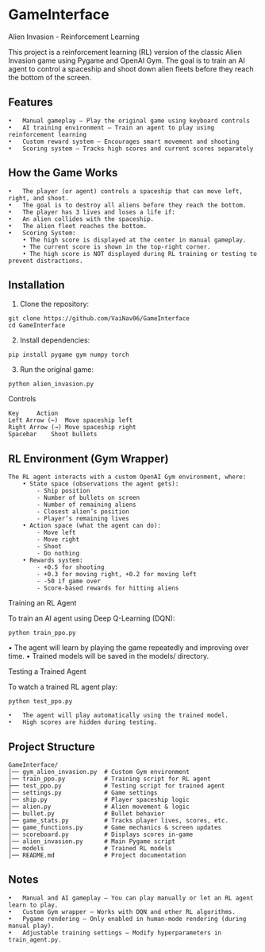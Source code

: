 # GameInterface

Alien Invasion - Reinforcement Learning

This project is a reinforcement learning (RL) version of the classic Alien Invasion game using Pygame and OpenAI Gym. The goal is to train an AI agent to control a spaceship and shoot down alien fleets before they reach the bottom of the screen.

## Features
	•	Manual gameplay – Play the original game using keyboard controls
	•	AI training environment – Train an agent to play using reinforcement learning
	•	Custom reward system – Encourages smart movement and shooting
	•	Scoring system – Tracks high scores and current scores separately

## How the Game Works
	•	The player (or agent) controls a spaceship that can move left, right, and shoot.
	•	The goal is to destroy all aliens before they reach the bottom.
	•	The player has 3 lives and loses a life if:
	•	An alien collides with the spaceship.
	•	The alien fleet reaches the bottom.
 	•	Scoring System:
		• The high score is displayed at the center in manual gameplay.
		• The current score is shown in the top-right corner.
		• The high score is NOT displayed during RL training or testing to prevent distractions.

## Installation
  1.	Clone the repository:

    git clone https://github.com/VaiNav06/GameInterface
    cd GameInterface


  2.	Install dependencies:

    pip install pygame gym numpy torch


  3.	Run the original game:

    python alien_invasion.py



Controls

	Key		Action
	Left Arrow (←)	Move spaceship left
	Right Arrow (→)	Move spaceship right
	Spacebar	Shoot bullets

## RL Environment (Gym Wrapper)

    The RL agent interacts with a custom OpenAI Gym environment, where:
    	• State space (observations the agent gets):
	    	- Ship position
	    	- Number of bullets on screen
	    	- Number of remaining aliens
	    	- Closest alien’s position
	    	- Player’s remaining lives
    	• Action space (what the agent can do):
	    	- Move left
	    	- Move right
	    	- Shoot
	    	- Do nothing
    	• Rewards system:
	    	- +0.5 for shooting
	    	- +0.3 for moving right, +0.2 for moving left
	    	- -50 if game over
	    	- Score-based rewards for hitting aliens

Training an RL Agent

To train an AI agent using Deep Q-Learning (DQN):

	python train_ppo.py

•	The agent will learn by playing the game repeatedly and improving over time.
•	Trained models will be saved in the models/ directory.

Testing a Trained Agent

To watch a trained RL agent play:

	python test_ppo.py

	•	The agent will play automatically using the trained model.
	•	High scores are hidden during testing.

## Project Structure

	GameInterface/            
	│── gym_alien_invasion.py  # Custom Gym environment                
	│── train_ppo.py           # Training script for RL agent  
	├── test_ppo.py            # Testing script for trained agent                
	│── settings.py            # Game settings  
	│── ship.py                # Player spaceship logic  
	│── alien.py               # Alien movement & logic  
	│── bullet.py              # Bullet behavior  
	│── game_stats.py          # Tracks player lives, scores, etc.  
	│── game_functions.py      # Game mechanics & screen updates  
	│── scoreboard.py          # Displays scores in-game  
	│── alien_invasion.py      # Main Pygame script  
	│── models                 # Trained RL models  
	│── README.md              # Project documentation  

## Notes
	•	Manual and AI gameplay – You can play manually or let an RL agent learn to play.
	•	Custom Gym wrapper – Works with DQN and other RL algorithms.
	•	Pygame rendering – Only enabled in human-mode rendering (during manual play).
	•	Adjustable training settings – Modify hyperparameters in train_agent.py.
